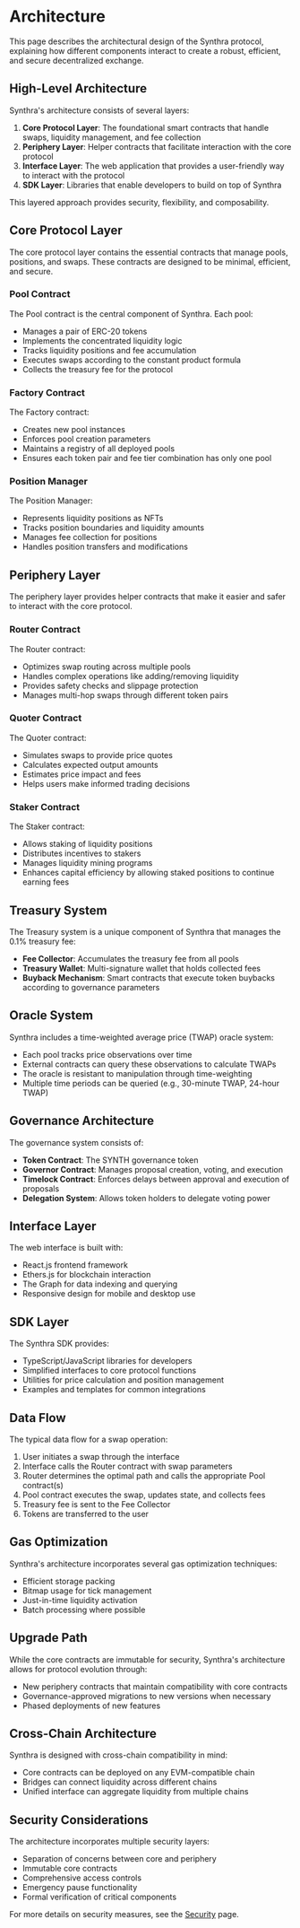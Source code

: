 # Architecture

This page describes the architectural design of the Synthra protocol, explaining how different components interact to create a robust, efficient, and secure decentralized exchange.

## High-Level Architecture

Synthra's architecture consists of several layers:

1. **Core Protocol Layer**: The foundational smart contracts that handle swaps, liquidity management, and fee collection
2. **Periphery Layer**: Helper contracts that facilitate interaction with the core protocol
3. **Interface Layer**: The web application that provides a user-friendly way to interact with the protocol
4. **SDK Layer**: Libraries that enable developers to build on top of Synthra

This layered approach provides security, flexibility, and composability.

## Core Protocol Layer

The core protocol layer contains the essential contracts that manage pools, positions, and swaps. These contracts are designed to be minimal, efficient, and secure.

### Pool Contract

The Pool contract is the central component of Synthra. Each pool:

- Manages a pair of ERC-20 tokens
- Implements the concentrated liquidity logic
- Tracks liquidity positions and fee accumulation
- Executes swaps according to the constant product formula
- Collects the treasury fee for the protocol

### Factory Contract

The Factory contract:

- Creates new pool instances
- Enforces pool creation parameters
- Maintains a registry of all deployed pools
- Ensures each token pair and fee tier combination has only one pool

### Position Manager

The Position Manager:

- Represents liquidity positions as NFTs
- Tracks position boundaries and liquidity amounts
- Manages fee collection for positions
- Handles position transfers and modifications

## Periphery Layer

The periphery layer provides helper contracts that make it easier and safer to interact with the core protocol.

### Router Contract

The Router contract:
- Optimizes swap routing across multiple pools
- Handles complex operations like adding/removing liquidity
- Provides safety checks and slippage protection
- Manages multi-hop swaps through different token pairs

### Quoter Contract

The Quoter contract:
- Simulates swaps to provide price quotes
- Calculates expected output amounts
- Estimates price impact and fees
- Helps users make informed trading decisions

### Staker Contract

The Staker contract:
- Allows staking of liquidity positions
- Distributes incentives to stakers
- Manages liquidity mining programs
- Enhances capital efficiency by allowing staked positions to continue earning fees

## Treasury System

The Treasury system is a unique component of Synthra that manages the 0.1% treasury fee:

- **Fee Collector**: Accumulates the treasury fee from all pools
- **Treasury Wallet**: Multi-signature wallet that holds collected fees
- **Buyback Mechanism**: Smart contracts that execute token buybacks according to governance parameters

## Oracle System

Synthra includes a time-weighted average price (TWAP) oracle system:

- Each pool tracks price observations over time
- External contracts can query these observations to calculate TWAPs
- The oracle is resistant to manipulation through time-weighting
- Multiple time periods can be queried (e.g., 30-minute TWAP, 24-hour TWAP)

## Governance Architecture

The governance system consists of:

- **Token Contract**: The SYNTH governance token
- **Governor Contract**: Manages proposal creation, voting, and execution
- **Timelock Contract**: Enforces delays between approval and execution of proposals
- **Delegation System**: Allows token holders to delegate voting power

## Interface Layer

The web interface is built with:

- React.js frontend framework
- Ethers.js for blockchain interaction
- The Graph for data indexing and querying
- Responsive design for mobile and desktop use

## SDK Layer

The Synthra SDK provides:

- TypeScript/JavaScript libraries for developers
- Simplified interfaces to core protocol functions
- Utilities for price calculation and position management
- Examples and templates for common integrations

## Data Flow

The typical data flow for a swap operation:

1. User initiates a swap through the interface
2. Interface calls the Router contract with swap parameters
3. Router determines the optimal path and calls the appropriate Pool contract(s)
4. Pool contract executes the swap, updates state, and collects fees
5. Treasury fee is sent to the Fee Collector
6. Tokens are transferred to the user

## Gas Optimization

Synthra's architecture incorporates several gas optimization techniques:

- Efficient storage packing
- Bitmap usage for tick management
- Just-in-time liquidity activation
- Batch processing where possible

## Upgrade Path

While the core contracts are immutable for security, Synthra's architecture allows for protocol evolution through:

- New periphery contracts that maintain compatibility with core contracts
- Governance-approved migrations to new versions when necessary
- Phased deployments of new features

## Cross-Chain Architecture

Synthra is designed with cross-chain compatibility in mind:

- Core contracts can be deployed on any EVM-compatible chain
- Bridges can connect liquidity across different chains
- Unified interface can aggregate liquidity from multiple chains

## Security Considerations

The architecture incorporates multiple security layers:

- Separation of concerns between core and periphery
- Immutable core contracts
- Comprehensive access controls
- Emergency pause functionality
- Formal verification of critical components

For more details on security measures, see the [Security](security.md) page.
